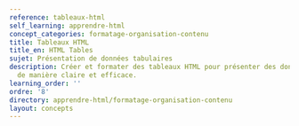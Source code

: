 ```yaml
---
reference: tableaux-html
self_learning: apprendre-html
concept_categories: formatage-organisation-contenu
title: Tableaux HTML
title_en: HTML Tables
sujet: Présentation de données tabulaires
description: Créer et formater des tableaux HTML pour présenter des données tabulaires
  de manière claire et efficace.
learning_order: ''
ordre: '8'
directory: apprendre-html/formatage-organisation-contenu
layout: concepts
---
```

